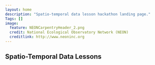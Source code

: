 ```yaml
---
layout: home
description: "Spatio-temporal data lesson hackathon landing page."
Tags: []
image:
  feature: NEONCarpentryHeader_2.png
  credit: National Ecological Observatory Network (NEON)
  creditlink: http://www.neoninc.org
---
```



## Spatio-Temporal Data Lessons

